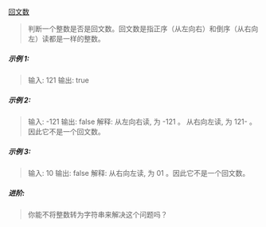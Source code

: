 [回文数](https://leetcode-cn.com/problems/palindrome-number/)

> 判断一个整数是否是回文数。回文数是指正序（从左向右）和倒序（从右向左）读都是一样的整数。

##### 示例 1:

> 输入: 121
> 输出: true

##### 示例 2:

> 输入: -121
> 输出: false
> 解释: 从左向右读, 为 -121 。 从右向左读, 为 121- 。因此它不是一个回文数。

##### 示例 3:

> 输入: 10
> 输出: false
> 解释: 从右向左读, 为 01 。因此它不是一个回文数。

##### 进阶:

> 你能不将整数转为字符串来解决这个问题吗？